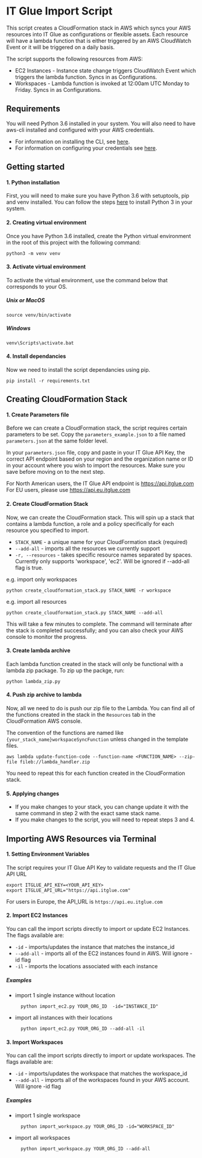 # IT Glue Import Script

This script creates a CloudFormation stack in AWS which syncs your AWS resources
into IT Glue as configurations or flexible assets.
Each resource will have a lambda function that is either triggered by an
AWS CloudWatch Event or it will be triggered on a daily basis.

The script supports the following resources from AWS:

- EC2 Instances - Instance state change triggers CloudWatch Event which triggers
the lambda function. Syncs in as Configurations.
- Workspaces - Lambda function is invoked at 12:00am UTC Monday to Friday.
Syncs in as Configurations.

## Requirements

You will need Python 3.6 installed in your system.
You will also need to have aws-cli installed and configured with your AWS credentials.

- For information on installing the CLI, see [here](https://docs.aws.amazon.com/cli/latest/userguide/installing.html).
- For information on configuring your credentials see [here](https://docs.aws.amazon.com/cli/latest/userguide/cli-chap-getting-started.html).

## Getting started

#### 1. Python installation
First, you will need to make sure you have Python 3.6 with setuptools,
pip and venv installed.
You can follow the steps [here](http://docs.python-guide.org/en/latest/starting/installation/)
to install Python 3 in your system.

#### 2. Creating virtual environment
Once you have Python 3.6 installed, create the Python
virtual environment in the root of this project with the following command:

    python3 -m venv venv


#### 3. Activate virtual environment
To activate the virtual environment, use the command below that corresponds to your OS.
##### Unix or MacOS

    source venv/bin/activate

##### Windows

    venv\Scripts\activate.bat


#### 4. Install dependancies
Now we need to install the script dependancies using pip.

    pip install -r requirements.txt


## Creating CloudFormation Stack

#### 1. Create Parameters file
Before we can create a CloudFormation stack, the script requires
certain parameters to be set. Copy the `parameters_example.json` to a file
named `parameters.json` at the same folder level.

In your `parameters.json` file, copy and paste in your IT Glue API Key,
the correct API endpoint based on your region and the organization name or ID
in your account where you wish to import the resources.
Make sure you save before moving on to the next step.

For North American users, the IT Glue API endpoint is https://api.itglue.com
For EU users, please use https://api.eu.itglue.com

#### 2. Create CloudFormation Stack
Now, we can create the CloudFormation stack. This will spin up a stack that
contains a lambda function, a role and a policy specifically for each resource
you specified to import.

- `STACK_NAME` - a unique name for your CloudFormation stack (required)
- `--add-all` - imports all the resources we currently support
- `-r, --resources` - takes specific resource names separated by spaces.
Currently only supports 'workspace', 'ec2'. Will be ignored if --add-all flag is true.

e.g. import only workspaces

    python create_cloudformation_stack.py STACK_NAME -r workspace


e.g. import all resources

    python create_cloudformation_stack.py STACK_NAME --add-all

This will take a few minutes to complete. The command will terminate after the
stack is completed successfully; and you can also check your AWS console to
monitor the progress.

#### 3. Create lambda archive
Each lambda function created in the stack will only be functional with a lambda
zip package. To zip up the packge, run:

    python lambda_zip.py


#### 4. Push zip archive to lambda
Now, all we need to do is push our zip file to the Lambda. You can find all of
the functions created in the stack in the `Resources` tab in the CloudFormation
AWS console.

The convention of the functions are named like `{your_stack_name}workspaceSyncFunction`
unless changed in the template files.


    aws lambda update-function-code --function-name <FUNCTION_NAME> --zip-file fileb://lambda_handler.zip


You need to repeat this for each function created in the CloudFormation stack.

#### 5. Applying changes

- If you make changes to your stack, you can change update it with the same
command in step 2 with the exact same stack name.
- If you make changes to the script, you will need to repeat steps 3 and 4.


## Importing AWS Resources via Terminal
#### 1. Setting Environment Variables
The script requires your IT Glue API Key to validate requests and the IT Glue API URL

    export ITGLUE_API_KEY=<YOUR_API_KEY>
    export ITGLUE_API_URL="https://api.itglue.com"

For users in Europe, the API_URL is `https://api.eu.itglue.com`

#### 2. Import EC2 Instances
You can call the import scripts directly to import or update EC2 Instances.
The flags available are:

- `-id` - imports/updates the instance that matches the instance_id
- `--add-all` - imports all of the EC2 instances found in AWS. Will ignore -id flag
- `-il` - imports the locations associated with each instance

##### Examples
- import 1 single instance without location

        python import_ec2.py YOUR_ORG_ID  -id="INSTANCE_ID"


- import all instances with their locations

        python import_ec2.py YOUR_ORG_ID --add-all -il


#### 3. Import Workspaces
You can call the import scripts directly to import or update workspaces.
The flags available are:

- `-id` - imports/updates the workspace that matches the workspace_id
- `--add-all` - imports all of the workspaces found in your AWS account.
Will ignore -id flag

##### Examples
- import 1 single workspace

        python import_workspace.py YOUR_ORG_ID -id="WORKSPACE_ID"

- import all workspaces

        python import_workspace.py YOUR_ORG_ID --add-all
